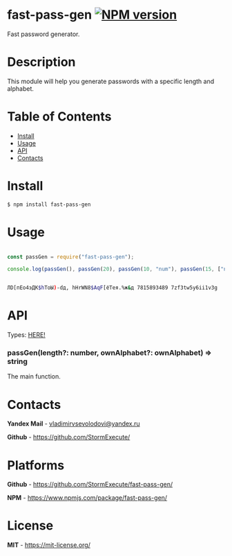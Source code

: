 # fast-pass-gen [![NPM version][npm-image]][npm-url]

Fast password generator.

# Description

This module will help you generate passwords with a specific length and alphabet. 

# Table of Contents

* [Install](#install)
* [Usage](#usage)
* [API](#api)
* [Contacts](#contacts)

<div id='install'></div>

# Install

```bash
$ npm install fast-pass-gen
```

<div id='usage'></div>

# Usage

```javascript

const passGen = require("fast-pass-gen");

console.log(passGen(), passGen(20), passGen(10, "num"), passGen(15, ["num", "eng"]));

```

```bash

ЛD[пEo4эДК$hТоЫ)-dд, hHrWN8$AqF[ёТея.%ж&д 7815893489 7zf3tw5y6ii1v3g

```

<div id='api'></div>

# API

Types: [HERE!](https://github.com/StormExecute/fast-pass-gen/blob/master/index.d.ts)

### passGen(length?: number, ownAlphabet?: ownAlphabet) => string
The main function.

<div id='contacts'></div>

# Contacts

**Yandex Mail** - vladimirvsevolodovi@yandex.ru

**Github** - https://github.com/StormExecute/

# Platforms

**Github** - https://github.com/StormExecute/fast-pass-gen/

**NPM** - https://www.npmjs.com/package/fast-pass-gen/

# License

**MIT** - https://mit-license.org/

[npm-url]: https://www.npmjs.com/package/fast-pass-gen
[npm-image]: https://img.shields.io/npm/v/fast-pass-gen.svg